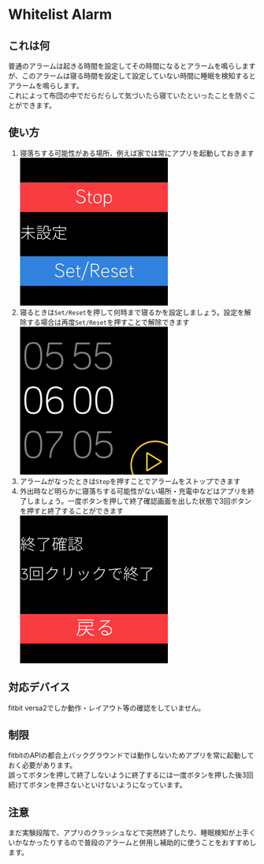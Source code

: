 # Whitelist Alarm
## これは何
普通のアラームは起きる時間を設定してその時間になるとアラームを鳴らしますが、このアラームは寝る時間を設定して設定していない時間に睡眠を検知するとアラームを鳴らします。  
これによって布団の中でだらだらして気づいたら寝ていたといったことを防ぐことができます。

## 使い方
1. 寝落ちする可能性がある場所、例えば家では常にアプリを起動しておきます  
  ![](ss1.png)
2. 寝るときは`Set/Reset`を押して何時まで寝るかを設定しましょう。設定を解除する場合は再度`Set/Reset`を押すことで解除できます  
  ![](ss2.png)
3. アラームがなったときは`Stop`を押すことでアラームをストップできます
3. 外出時など明らかに寝落ちする可能性がない場所・充電中などはアプリを終了しましょう。一度ボタンを押して終了確認画面を出した状態で3回ボタンを押すと終了することができます  
  ![](ss3.png)

## 対応デバイス
fitbit versa2でしか動作・レイアウト等の確認をしていません。


## 制限
fitbitのAPIの都合上バックグラウンドでは動作しないためアプリを常に起動しておく必要があります。  
誤ってボタンを押して終了しないように終了するには一度ボタンを押した後3回続けてボタンを押さないといけないようになっています。

## 注意
まだ実験段階で、アプリのクラッシュなどで突然終了したり、睡眠検知が上手くいかなかったりするので普段のアラームと併用し補助的に使うことをおすすめします。

